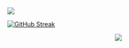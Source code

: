 ### 
![](https://img.shields.io/badge/github-y3ff18-lightgrey)

<!--
**y3ff18/y3ff18** is a ✨ _special_ ✨ repository because its `README.md` (this file) appears on your GitHub profile.

Here are some ideas to get you started:

- 🔭 I’m currently working on ...
- 🌱 I’m currently learning ...
- 👯 I’m looking to collaborate on ...
- 🤔 I’m looking for help with ...
- 💬 Ask me about ...
- 📫 How to reach me: ...
- 😄 Pronouns: ...
- ⚡ Fun fact: ...
-->


[![GitHub Streak](https://github-readme-streak-stats.herokuapp.com?user=y3ff18&theme=gruvbox_duo&hide_border=%E7%9C%9F%E7%9A%84&date_format=M%20j%5B%2C%20Y%5D)](https://git.io/streak-stats)



<div align="center">
    <img src="https://activity-graph.herokuapp.com/graph?username=Achuan-2&theme=minimal" />
</div>
